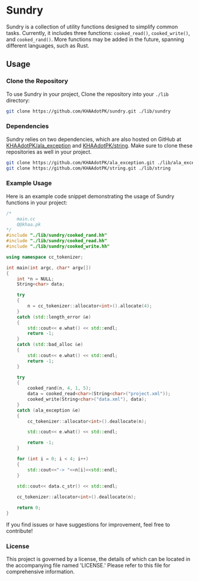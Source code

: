 # Sundry
Sundry is a collection of utility functions designed to simplify common tasks. Currently, it includes three functions: `cooked_read()`, `cooked_write()`, and `cooked_rand()`. More functions may be added in the future, spanning different languages, such as Rust.

## Usage
### Clone the Repository
To use Sundry in your project, Clone the repository into your `./lib` directory:
```bash
git clone https://github.com/KHAAdotPK/sundry.git ./lib/sundry
```
### Dependencies

Sundry relies on two dependencies, which are also hosted on GitHub at [KHAAdotPK/ala_exception](https://github.com/KHAAdotPK/ala_exception) and [KHAAdotPK/string](https://github.com/KHAAdotPK/string). Make sure to clone these repositories as well in your project.

```bash
git clone https://github.com/KHAAdotPK/ala_exception.git ./lib/ala_exception
git clone https://github.com/KHAAdotPK/string.git ./lib/string
```
### Example Usage
Here is an example code snippet demonstrating the usage of Sundry functions in your project:
```C++
/* 
    main.cc
    Q@khaa.pk 
*/
#include "./lib/sundry/cooked_rand.hh"
#include "./lib/sundry/cooked_read.hh"
#include "./lib/sundry/cooked_write.hh"

using namespace cc_tokenizer;

int main(int argc, char* argv[]) 
{
    int *n = NULL;
    String<char> data;

    try 
    {
        n = cc_tokenizer::allocator<int>().allocate(4);
    }
    catch (std::length_error &e)
    {
        std::cout<< e.what() << std::endl;
        return -1;
    }
    catch (std::bad_alloc &e)
    {
        std::cout<< e.what() << std::endl;
        return -1;
    }

    try 
    {
        cooked_rand(n, 4, 1, 5); 
        data = cooked_read<char>(String<char>("project.xml"));
        cooked_write(String<char>("data.xml"), data);  
    }
    catch (ala_exception &e)
    {
        cc_tokenizer::allocator<int>().deallocate(n);

        std::cout<< e.what() << std::endl;

        return -1;
    }

    for (int i = 0; i < 4; i++)
    {
        std::cout<<"-> "<<n[i]<<std::endl;
    }

    std::cout<< data.c_str() << std::endl;
    
    cc_tokenizer::allocator<int>().deallocate(n);

    return 0;
}
```

If you find issues or have suggestions for improvement, feel free to contribute!

### License
This project is governed by a license, the details of which can be located in the accompanying file named 'LICENSE.' Please refer to this file for comprehensive information.
